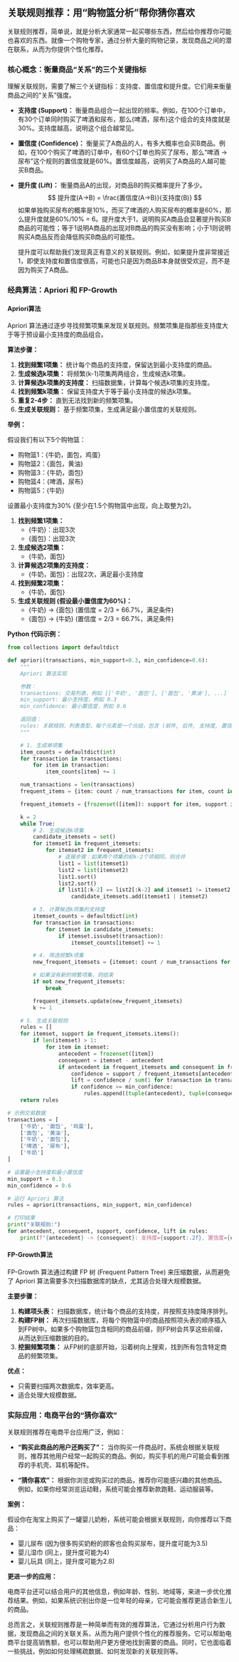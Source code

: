## 关联规则推荐：用“购物篮分析”帮你猜你喜欢

关联规则推荐，简单说，就是分析大家通常一起买哪些东西，然后给你推荐你可能也喜欢的东西。就像一个购物专家，通过分析大量的购物记录，发现商品之间的潜在联系，从而为你提供个性化推荐。

### 核心概念：衡量商品“关系”的三个关键指标

理解关联规则，需要了解三个关键指标：支持度、置信度和提升度。它们用来衡量商品之间的“关系”强度。

*   **支持度 (Support)：** 衡量商品组合一起出现的频率。例如，在100个订单中，有30个订单同时购买了啤酒和尿布，那么{啤酒，尿布}这个组合的支持度就是30%。支持度越高，说明这个组合越常见。

*   **置信度 (Confidence)：** 衡量买了A商品的人，有多大概率也会买B商品。例如，在100个购买了啤酒的订单中，有60个订单也购买了尿布，那么“啤酒 -> 尿布”这个规则的置信度就是60%。置信度越高，说明买了A商品的人越可能买B商品。

*   **提升度 (Lift)：** 衡量商品A的出现，对商品B的购买概率提升了多少。
    $$
    提升度(A→B) = \frac{置信度(A→B)}{支持度(B)}
    $$
    如果单独购买尿布的概率是10%，而买了啤酒的人购买尿布的概率是60%，那么提升度就是60%/10% = 6。提升度大于1，说明购买A商品会显著提升购买B商品的可能性；等于1说明A商品的出现对B商品的购买没有影响；小于1则说明购买A商品反而会降低购买B商品的可能性。

    提升度可以帮助我们发现真正有意义的关联规则。例如，如果提升度非常接近1，即使支持度和置信度很高，可能也只是因为商品B本身就很受欢迎，而不是因为购买了A商品。

### 经典算法：Apriori 和 FP-Growth

#### Apriori算法

Apriori 算法通过逐步寻找频繁项集来发现关联规则。频繁项集是指那些支持度大于等于预设最小支持度的商品组合。

**算法步骤：**

1.  **找到频繁1项集：** 统计每个商品的支持度，保留达到最小支持度的商品。
2.  **生成候选k项集：** 将频繁(k-1)项集两两组合，生成候选k项集。
3.  **计算候选k项集的支持度：** 扫描数据集，计算每个候选k项集的支持度。
4.  **找到频繁k项集：** 保留支持度大于等于最小支持度的候选k项集。
5.  **重复2-4步：** 直到无法找到新的频繁项集。
6.  **生成关联规则：** 基于频繁项集，生成满足最小置信度的关联规则。

**举例：**

假设我们有以下5个购物篮：
*   购物篮1：{牛奶，面包，鸡蛋}
*   购物篮2：{面包，黄油}
*   购物篮3：{牛奶，面包}
*   购物篮4：{啤酒，尿布}
*   购物篮5：{牛奶}

设置最小支持度为30% (至少在1.5个购物篮中出现，向上取整为2)。

1.  **找到频繁1项集：**
    *   {牛奶}：出现3次
    *   {面包}：出现3次
2.  **生成候选2项集：**
    *   {牛奶，面包}
3.  **计算候选2项集的支持度：**
    *   {牛奶，面包}：出现2次，满足最小支持度
4.  **找到频繁2项集：**
    *   {牛奶，面包}
5.  **生成关联规则 (假设最小置信度为60%)：**
    *   {牛奶} -> {面包} (置信度 = 2/3 = 66.7%，满足条件)
    *   {面包} -> {牛奶} (置信度 = 2/3 = 66.7%，满足条件)

**Python 代码示例：**
```python
from collections import defaultdict

def apriori(transactions, min_support=0.3, min_confidence=0.6):
    """
    Apriori 算法实现

    参数：
    transactions: 交易列表，例如 [['牛奶', '面包'], ['面包', '黄油'], ...]
    min_support: 最小支持度，例如 0.3
    min_confidence: 最小置信度，例如 0.6

    返回值：
    rules: 关联规则，列表类型，每个元素是一个元组，包含 (前件, 后件, 支持度, 置信度, 提升度)
    """

    # 1. 生成单项集
    item_counts = defaultdict(int)
    for transaction in transactions:
        for item in transaction:
            item_counts[item] += 1

    num_transactions = len(transactions)
    frequent_items = {item: count / num_transactions for item, count in item_counts.items() if count / num_transactions >= min_support}

    frequent_itemsets = {frozenset([item]): support for item, support in frequent_items.items()}

    k = 2
    while True:
        # 2. 生成候选k项集
        candidate_itemsets = set()
        for itemset1 in frequent_itemsets:
            for itemset2 in frequent_itemsets:
                # 连接步骤：如果两个项集的前k-2个项相同，则合并
                list1 = list(itemset1)
                list2 = list(itemset2)
                list1.sort()
                list2.sort()
                if list1[:k-2] == list2[:k-2] and itemset1 != itemset2:
                    candidate_itemsets.add(itemset1 | itemset2)

        # 3. 计算候选k项集的支持度
        itemset_counts = defaultdict(int)
        for transaction in transactions:
            for itemset in candidate_itemsets:
                if itemset.issubset(transaction):
                    itemset_counts[itemset] += 1

        # 4. 筛选频繁k项集
        new_frequent_itemsets = {itemset: count / num_transactions for itemset, count in itemset_counts.items() if count / num_transactions >= min_support}

        # 如果没有新的频繁项集，则结束
        if not new_frequent_itemsets:
            break

        frequent_itemsets.update(new_frequent_itemsets)
        k += 1

    # 5. 生成关联规则
    rules = []
    for itemset, support in frequent_itemsets.items():
        if len(itemset) > 1:
            for item in itemset:
                antecedent = frozenset([item])
                consequent = itemset - antecedent
                if antecedent in frequent_itemsets and consequent in frequent_itemsets:
                    confidence = support / frequent_itemsets[antecedent]
                    lift = confidence / sum(1 for transaction in transactions if consequent.issubset(transaction)) / num_transactions
                    if confidence >= min_confidence:
                        rules.append((tuple(antecedent), tuple(consequent), support, confidence, lift))
    return rules

# 示例交易数据
transactions = [
    ['牛奶', '面包', '鸡蛋'],
    ['面包', '黄油'],
    ['牛奶', '面包'],
    ['啤酒', '尿布'],
    ['牛奶']
]

# 设置最小支持度和最小置信度
min_support = 0.3
min_confidence = 0.6

# 运行 Apriori 算法
rules = apriori(transactions, min_support, min_confidence)

# 打印结果
print("关联规则:")
for antecedent, consequent, support, confidence, lift in rules:
    print(f"{antecedent} -> {consequent}: 支持度={support:.2f}, 置信度={confidence:.2f}, 提升度={lift:.2f}")
```

#### FP-Growth算法

FP-Growth 算法通过构建 FP 树 (Frequent Pattern Tree) 来压缩数据，从而避免了 Apriori 算法需要多次扫描数据库的缺点，尤其适合处理大规模数据。

**主要步骤：**

1.  **构建项头表：** 扫描数据库，统计每个商品的支持度，并按照支持度降序排列。
2.  **构建FP树：** 再次扫描数据库，将每个购物篮中的商品按照项头表的顺序插入到FP树中。如果多个购物篮包含相同的商品前缀，则FP树会共享这些前缀，从而达到压缩数据的目的。
3.  **挖掘频繁项集：** 从FP树的底部开始，沿着树向上搜索，找到所有包含特定商品的频繁项集。

**优点：**

*   只需要扫描两次数据库，效率更高。
*   适合处理大规模数据。

### 实际应用：电商平台的“猜你喜欢”

关联规则推荐在电商平台应用广泛，例如：

*   **“购买此商品的用户还购买了”：** 当你购买一件商品时，系统会根据关联规则，推荐其他用户经常一起购买的商品。例如，购买手机的用户可能会看到推荐的手机壳、耳机等配件。

*   **“猜你喜欢”：** 根据你浏览或购买过的商品，推荐你可能感兴趣的其他商品。例如，如果你经常浏览运动鞋，系统可能会推荐新款跑鞋、运动服装等。

**案例：**

假设你在淘宝上购买了一罐婴儿奶粉，系统可能会根据关联规则，向你推荐以下商品：

*   婴儿尿布 (因为很多购买奶粉的顾客也会购买尿布，提升度可能为3.5)
*   婴儿湿巾 (同上，提升度可能为4)
*   婴儿玩具 (同上，提升度可能为2.8)

**更进一步的应用：**

电商平台还可以结合用户的其他信息，例如年龄、性别、地域等，来进一步优化推荐结果。例如，如果系统识别出你是一位年轻的母亲，它可能会推荐更适合新生儿的商品。

总而言之，关联规则推荐是一种简单而有效的推荐算法，它通过分析用户行为数据，发现商品之间的关联关系，从而为用户提供个性化的推荐服务。它可以帮助电商平台提高销售额，也可以帮助用户更方便地找到需要的商品。同时，它也面临着一些挑战，例如如何处理稀疏数据、如何发现新的关联规则等。